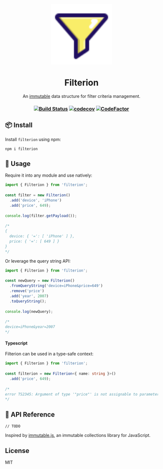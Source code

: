 <p align="center"><img width="200" src="/assets/logo.svg?sanitize=true"></p>
<h1 align="center">Filterion</h1>
<div align="center">
An <a href="https://en.wikipedia.org/wiki/Immutable_object">immutable</a> data structure for filter criteria management.
</div>
<h3 align="center">

[![Build Status](https://travis-ci.com/prilutskiy/filterion.svg?branch=master)](https://travis-ci.com/prilutskiy/filterion)
[![codecov](https://codecov.io/gh/prilutskiy/filterion/branch/master/graph/badge.svg)](https://codecov.io/gh/prilutskiy/filterion)
[![CodeFactor](https://www.codefactor.io/repository/github/prilutskiy/filterion/badge)](https://www.codefactor.io/repository/github/prilutskiy/filterion)

</h3>

## 📦 Install

Install `filterion` using npm:

```
npm i filterion
```

## 🔨 Usage

Require it into any module and use natively:

```javascript
import { Filterion } from 'filterion';

const filter = new Filterion()
  .add('device', 'iPhone')
  .add('price', 649);

console.log(filter.getPayload());

/*
{
  device: { '=': [ 'iPhone' ] },
  price: { '=': [ 649 ] }
}
*/
```

Or leverage the query string API:
```javascript
import { Filterion } from 'filterion';

const newQuery = new Filterion()
  .fromQueryString('device=iPhone&price=649')
  .remove('price')
  .add('year', 2007)
  .toQueryString();

console.log(newQuery);

/*
device=iPhone&year=2007
*/

```

#### Typescript

Filterion can be used in a type-safe context:

```typescript
import { Filterion } from 'filterion';

const filterion = new Filterion<{ name: string }>()
  .add('price', 649);

/*
error TS2345: Argument of type '"price"' is not assignable to parameter of type '"name"'.
*/

```

## 📖 API Reference

```
// TODO
```

Inspired by [immutable.js](https://github.com/immutable-js/immutable-js), an immutable collections library for JavaScript.

## License
MIT
